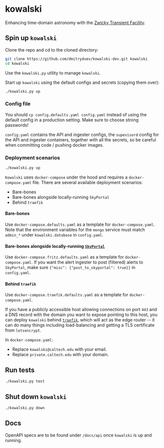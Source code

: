 # kowalski

Enhancing time-domain astronomy with the [Zwicky Transient Facility](https://ztf.caltech.edu).

## Spin up `kowalski`

Clone the repo and cd to the cloned directory:
```bash
git clone https://github.com/dmitryduev/kowalski-dev.git kowalski
cd kowalski
```

Use the `kowalski.py` utility to manage `kowalski`.

Start up `kowalski` using the default configs and secrets (copying them over):

```bash
./kowalski.py up
```

### Config file

You should `cp config.defaults.yaml config.yaml` instead of using the default config in a production setting. 
Make sure to choose strong passwords!

`config.yaml` contains the API and ingester configs, the `supevisord` config for the API and ingester containers,
together with all the secrets, so be careful when committing code / pushing docker images.

 
### Deployment scenarios

```bash
./kowalski.py up
```

`Kowalski` uses `docker-compose` under the hood and requires a `docker-compose.yaml` file. 
There are several available deployment scenarios:

- Bare-bones
- Bare-bones alongside locally-running `SkyPortal`
- Behind `traefik`

#### Bare-bones

Use `docker-compose.defaults.yaml` as a template for `docker-compose.yaml`. 
Note that the environment variables for the `mongo` service must match 
`admin_*` under `kowalski.database` in `config.yaml`.

#### Bare-bones alongside locally-running [`SkyPortal`](https://skyportal.io/)

Use `docker-compose.fritz.defaults.yaml` as a template for `docker-compose.yaml`.
If you want the alert ingester to post (filtered) alerts to `SkyPortal`, make sure 
`{"misc": {"post_to_skyportal": true}}` in `config.yaml`.

#### Behind `traefik`

Use `docker-compose.traefik.defaults.yaml` as a template for `docker-compose.yaml`.

If you have a publicly accessible host allowing connections on port `443` and a DNS record with the domain 
you want to expose pointing to this host, you can deploy `kowalski` behind [`traefik`](http://traefik.io), 
which will act as the edge router -- it can do many things including load-balancing and 
getting a TLS certificate from `letsencrypt`. 

In `docker-compose.yaml`:
- Replace `kowalski@caltech.edu` with your email.
- Replace `private.caltech.edu` with your domain.


## Run tests

```bash
./kowalski.py test
```

## Shut down `kowalski`

```bash
./kowalski.py down
```

## Docs

OpenAPI specs are to be found under `/docs/api` once `kowalski` is up and running.
